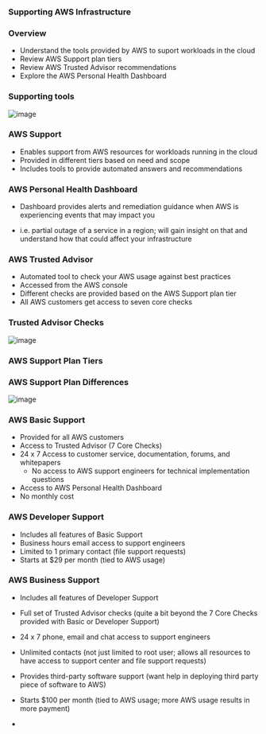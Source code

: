 ### Supporting AWS Infrastructure

### Overview

* Understand the tools provided by AWS to suport workloads in the cloud
* Review AWS Support plan tiers
* Review AWS Trusted Advisor recommendations
* Explore the AWS Personal Health Dashboard

### Supporting tools

![image](https://user-images.githubusercontent.com/114364831/214901624-4642c386-a98c-484e-8f36-21dde8511b52.png)

### AWS Support

* Enables support from AWS resources for workloads running in the cloud
* Provided in different tiers based on need and scope
* Includes tools to provide automated answers and recommendations

### AWS Personal Health Dashboard

* Dashboard provides alerts and remediation guidance when AWS is experiencing events that may impact you
- i.e. partial outage of a service in a region; will gain insight on that and understand how that could affect your infrastructure

### AWS Trusted Advisor

* Automated tool to check your AWS usage against best practices
* Accessed from the AWS console
* Different checks are provided based on the AWS Support plan tier
* All AWS customers get access to seven core checks

### Trusted Advisor Checks

![image](https://user-images.githubusercontent.com/114364831/214903143-f3259c2e-e017-43c0-8b61-a73960360b08.png)

### AWS Support Plan Tiers

### AWS Support Plan Differences

![image](https://user-images.githubusercontent.com/114364831/214903395-ca1e6c8b-b33c-41d8-a258-2bc9d5c80171.png)

### AWS Basic Support

* Provided for all AWS customers
* Access to Trusted Advisor (7 Core Checks)
* 24 x 7 Access to customer service, documentation, forums, and whitepapers
   * No access to AWS support engineers for technical implementation questions
* Access to AWS Personal Health Dashboard
* No monthly cost

### AWS Developer Support

* Includes all features of Basic Support
* Business hours email access to support engineers
* Limited to 1 primary contact (file support requests)
* Starts at $29 per month (tied to AWS usage)

### AWS Business Support

* Includes all features of Developer Support
* Full set of Trusted Advisor checks (quite a bit beyond the 7 Core Checks provided with Basic or Developer Support)
* 24 x 7 phone, email and chat access to support engineers
* Unlimited contacts (not just limited to root user; allows all resources to have access to support center and file support requests)
* Provides third-party software support (want help in deploying third party piece of software to AWS)
* Starts $100 per month (tied to AWS usage; more AWS usage results in more payment)


* 
